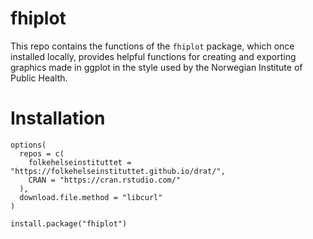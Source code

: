 # fhiplot

This repo contains the functions of the `fhiplot` package, which once installed locally, provides helpful functions for creating and exporting graphics made in ggplot in the style used by the Norwegian Institute of Public Health.

# Installation

```
options(
  repos = c(
    folkehelseinstituttet = "https://folkehelseinstituttet.github.io/drat/",
    CRAN = "https://cran.rstudio.com/"
  ),
  download.file.method = "libcurl"
)

install.package("fhiplot")
```
